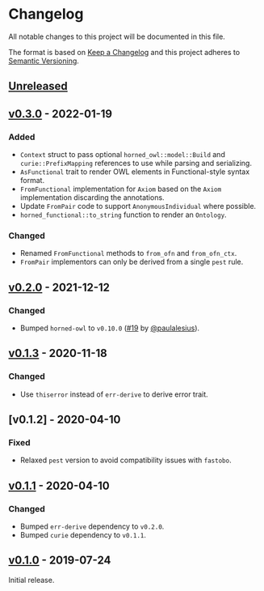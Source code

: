 # Changelog
All notable changes to this project will be documented in this file.

The format is based on [Keep a Changelog](http://keepachangelog.com/en/1.0.0/)
and this project adheres to [Semantic Versioning](http://semver.org/spec/v2.0.0.html).


## [Unreleased]

[Unreleased]: https://github.com/fastobo/horned-functional/compare/v0.3.0...HEAD


## [v0.3.0] - 2022-01-19

[v0.3.0]: https://github.com/fastobo/horned-functional/compare/v0.2.0...v0.3.0

### Added
- `Context` struct to pass optional `horned_owl::model::Build` and `curie::PrefixMapping`
  references to use while parsing and serializing.
- `AsFunctional` trait to render OWL elements in Functional-style syntax
  format.
- `FromFunctional` implementation for `Axiom` based on the `Axiom` implementation
  discarding the annotations.
- Update `FromPair` code to support `AnonymousIndividual` where possible.
- `horned_functional::to_string` function to render an `Ontology`.

### Changed
- Renamed `FromFunctional` methods to `from_ofn` and `from_ofn_ctx`.
- `FromPair` implementors can only be derived from a single `pest` rule.


## [v0.2.0] - 2021-12-12

### Changed
- Bumped `horned-owl` to `v0.10.0` ([#19](https://github.com/fastobo/horned-functional/pull/19) by [@paulalesius](https://github.com/paulalesius)).

[v0.2.0]: https://github.com/fastobo/horned-functional/compare/v0.1.3...v0.2.0


## [v0.1.3] - 2020-11-18

### Changed
- Use `thiserror` instead of `err-derive` to derive error trait.

[v0.1.3]: https://github.com/fastobo/horned-functional/compare/v0.1.2...v0.1.3


## [v0.1.2] - 2020-04-10

### Fixed
- Relaxed `pest` version to avoid compatibility issues with `fastobo`.

[v0.1.1]: https://github.com/fastobo/horned-functional/compare/v0.1.1...v0.1.2


## [v0.1.1] - 2020-04-10

### Changed
- Bumped `err-derive` dependency to `v0.2.0`.
- Bumped `curie` dependency to `v0.1.1`.

[v0.1.1]: https://github.com/fastobo/horned-functional/compare/v0.1.0...v0.1.1


## [v0.1.0] - 2019-07-24

[v0.1.0]: https://github.com/fastobo/horned-functional/compare/0beaa9d...v0.1.0

Initial release.
